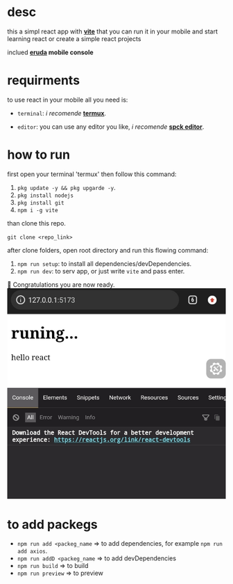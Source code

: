 # **desc**
this a simpl react app with [**vite**](https://vitejs.dev/) that you can run it in your mobile and start learning react or create a simple react projects

inclued **[eruda](https://eruda.liriliri.io/) mobile console**

# **requirments** 
to use react in your mobile all you need is:

- `terminal`:  _i recomende_ [**termux**](https://play.google.com/store/apps/details?id=com.termux).

- `editor`: you can use any editor you like, _i recomende_ [**spck editor**](https://play.google.com/store/apps/details?id=io.spck).

# **how to run**

first open your terminal 'termux' then follow this command:
1. `pkg update -y && pkg upgarde -y`.
2. `pkg install nodejs`
3. `pkg install git`
4. `npm i -g vite`

than clone this repo.

`git clone <repo_link>`

after clone folders, open root directory and run this flowing command:

1. `npm run setup`: to install all dependencies/devDependencies.
2. `npm run dev`: to serv app, or just write `vite` and pass enter.

:rocket: Congratulations you are now ready.
![result](./src/assets/result.jpg)

# **to add packegs**

- `npm run add <packeg_name` => to add dependencies, for example `npm run add axios`.
- `npm run addD <packeg_name` => to add devDependencies
- `npm run build` => to build
- `npm run preview` => to preview
